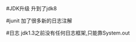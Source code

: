 #JDK升级
升到了jdk8

#junit
加了很多新的日志注解

#日志
jdk1.3之前没有任何日志框架,只能靠System.out








































